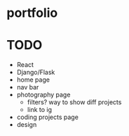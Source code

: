 # portfolio

# TODO
- React
- Django/Flask
- home page
- nav bar
- photography page
    - filters? way to show diff projects
    - link to ig
- coding projects page
- design